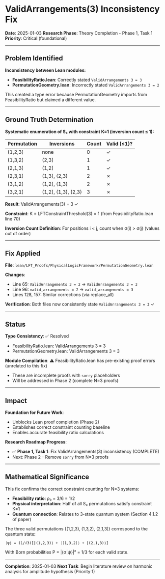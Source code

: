 # ValidArrangements(3) Inconsistency Fix

**Date**: 2025-01-03
**Research Phase**: Theory Completion - Phase 1, Task 1
**Priority**: Critical (foundational)

---

## Problem Identified

**Inconsistency between Lean modules:**
- **FeasibilityRatio.lean**: Correctly stated `ValidArrangements 3 = 3`
- **PermutationGeometry.lean**: Incorrectly stated `ValidArrangements 3 = 2`

This created a type error because PermutationGeometry imports from FeasibilityRatio but claimed a different value.

---

## Ground Truth Determination

**Systematic enumeration of S₃ with constraint K=1 (inversion count ≤ 1):**

| Permutation | Inversions | Count | Valid (≤1)? |
|-------------|-----------|-------|-------------|
| (1,2,3) | none | 0 | ✓ |
| (1,3,2) | (2,3) | 1 | ✓ |
| (2,1,3) | (1,2) | 1 | ✓ |
| (2,3,1) | (1,3), (2,3) | 2 | ✗ |
| (3,1,2) | (1,2), (1,3) | 2 | ✗ |
| (3,2,1) | (1,2), (1,3), (2,3) | 3 | ✗ |

**Result**: ValidArrangements(3) = 3 ✓

**Constraint**: K = LFTConstraintThreshold(3) = 1 (from FeasibilityRatio.lean line 70)

**Inversion Count Definition**: For positions i < j, count when σ(i) > σ(j) (values out of order)

---

## Fix Applied

**File**: `lean/LFT_Proofs/PhysicalLogicFramework/PermutationGeometry.lean`

**Changes**:
- Line 65: `ValidArrangements 3 = 2` → `ValidArrangements 3 = 3`
- Line 96: `valid_arrangements = 2` → `valid_arrangements = 3`
- Lines 128, 157: Similar corrections (via replace_all)

**Verification**: Both files now consistently state `ValidArrangements 3 = 3` ✓

---

## Status

**Type Consistency**: ✅ Resolved
- FeasibilityRatio.lean: ValidArrangements 3 = 3
- PermutationGeometry.lean: ValidArrangements 3 = 3

**Module Compilation**: ⚠️ FeasibilityRatio.lean has pre-existing proof errors (unrelated to this fix)
- These are incomplete proofs with `sorry` placeholders
- Will be addressed in Phase 2 (complete N=3 proofs)

---

## Impact

**Foundation for Future Work**:
- Unblocks Lean proof completion (Phase 2)
- Establishes correct constraint counting baseline
- Enables accurate feasibility ratio calculations

**Research Roadmap Progress**:
- ✅ **Phase 1, Task 1**: Fix ValidArrangements(3) inconsistency (COMPLETE)
- Next: Phase 2 - Remove `sorry` from N=3 proofs

---

## Mathematical Significance

This fix confirms the correct constraint counting for N=3 systems:
- **Feasibility ratio**: ρ₃ = 3/6 = 1/2
- **Physical interpretation**: Half of all S₃ permutations satisfy constraint K=1
- **Quantum connection**: Relates to 3-state quantum system (Section 4.1.2 of paper)

The three valid permutations {(1,2,3), (1,3,2), (2,1,3)} correspond to the quantum state:
```
|ψ⟩ = (1/√3)[|(1,2,3)⟩ + |(1,3,2)⟩ + |(2,1,3)⟩]
```

With Born probabilities P = |⟨σ|ψ⟩|² = 1/3 for each valid state.

---

**Completion**: 2025-01-03
**Next Task**: Begin literature review on harmonic analysis for amplitude hypothesis (Priority 1)
